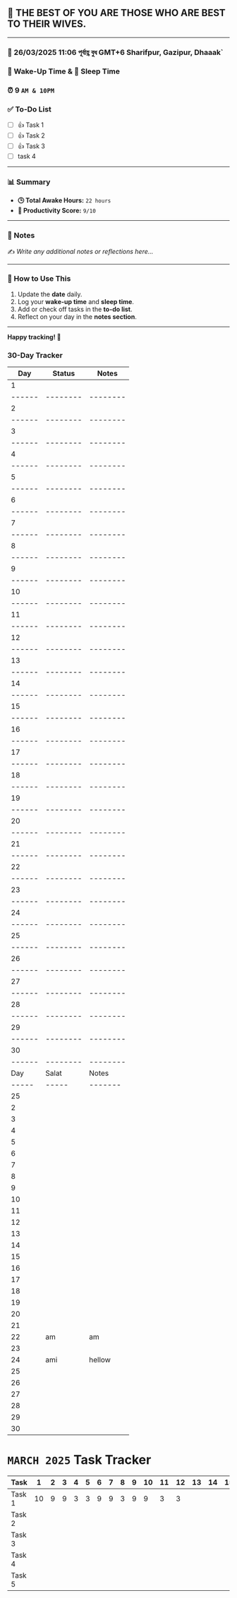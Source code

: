 ## 📝 THE BEST OF YOU ARE THOSE WHO ARE BEST TO THEIR WIVES.

---

### 📅 26/03/2025 11:06 পূর্বাহ্ণ বুধ GMT+6 Sharifpur, Gazipur, Dhaaak`

### 🌅 Wake-Up Time & 🌙 Sleep Time

### ⏰ 9 `AM & 10PM`

### ✅ To-Do List

- [ ] 👍 Task 1
- [ ] 👍 Task 2
- [ ] 👍 Task 3
- [ ] task 4

---

### 📊 Summary

- **🕒 Total Awake Hours:** `22 hours`
- **📖 Productivity Score:** `9/10`

---

### 📝 Notes

✍️ _Write any additional notes or reflections here..._

---

### 📌 How to Use This

1. Update the **date** daily.
2. Log your **wake-up time** and **sleep time**.
3. Add or check off tasks in the **to-do list**.
4. Reflect on your day in the **notes section**.

---

**Happy tracking! 🚀**

### 30-Day Tracker

| Day    | Status   | Notes    |
| ------ | -------- | -------- |
| 1      |          |          |
| ------ | -------- | -------- |
| 2      |          |          |
| ------ | -------- | -------- |
| 3      |          |          |
| ------ | -------- | -------- |
| 4      |          |          |
| ------ | -------- | -------- |
| 5      |          |          |
| ------ | -------- | -------- |
| 6      |          |          |
| ------ | -------- | -------- |
| 7      |          |          |
| ------ | -------- | -------- |
| 8      |          |          |
| ------ | -------- | -------- |
| 9      |          |          |
| ------ | -------- | -------- |
| 10     |          |          |
| ------ | -------- | -------- |
| 11     |          |          |
| ------ | -------- | -------- |
| 12     |          |          |
| ------ | -------- | -------- |
| 13     |          |          |
| ------ | -------- | -------- |
| 14     |          |          |
| ------ | -------- | -------- |
| 15     |          |          |
| ------ | -------- | -------- |
| 16     |          |          |
| ------ | -------- | -------- |
| 17     |          |          |
| ------ | -------- | -------- |
| 18     |          |          |
| ------ | -------- | -------- |
| 19     |          |          |
| ------ | -------- | -------- |
| 20     |          |          |
| ------ | -------- | -------- |
| 21     |          |          |
| ------ | -------- | -------- |
| 22     |          |          |
| ------ | -------- | -------- |
| 23     |          |          |
| ------ | -------- | -------- |
| 24     |          |          |
| ------ | -------- | -------- |
| 25     |          |          |
| ------ | -------- | -------- |
| 26     |          |          |
| ------ | -------- | -------- |
| 27     |          |          |
| ------ | -------- | -------- |
| 28     |          |          |
| ------ | -------- | -------- |
| 29     |          |          |
| ------ | -------- | -------- |
| 30     |          |          |
| ------ | -------- | -------- |
| Day    | Salat    | Notes    |
| -----  | -----    | -------  |
| 25     |          |          |
| 2      |          |          |
| 3      |          |          |
| 4      |          |          |
| 5      |          |          |
| 6      |          |          |
| 7      |          |          |
| 8      |          |          |
| 9      |          |          |
| 10     |          |          |
| 11     |          |          |
| 12     |          |          |
| 13     |          |          |
| 14     |          |          |
| 15     |          |          |
| 16     |          |          |
| 17     |          |          |
| 18     |          |          |
| 19     |          |          |
| 20     |          |          |
| 21     |          |          |
| 22     | am       | am       |
| 23     |          |          |
| 24     | ami      | hellow   |
| 25     |          |          |
| 26     |          |          |
| 27     |          |          |
| 28     |          |          |
| 29     |          |          |
| 30     |          |          |

# `MARCH 2025` Task Tracker

| Task   | 1   | 2   | 3   | 4   | 5   | 6   | 7   | 8   | 9   | 10  | 11  | 12  | 13  | 14  | 15  | 16  | 17  | 18  | 19  | 20  | 21  | 22  | 23  | 24  | 25  | 26  | 27  | 28  | 29  | 30  |
| ------ | --- | --- | --- | --- | --- | --- | --- | --- | --- | --- | --- | --- | --- | --- | --- | --- | --- | --- | --- | --- | --- | --- | --- | --- | --- | --- | --- | --- | --- | --- |
| Task 1 | 10  | 9   | 9   | 3   | 3   | 9   | 9   | 3   | 9   | 9   | 3   | 3   |     |     |     |     |     |     |     |     |     |     |     |     |     |     |     |     |     |     |
| Task 2 |     |     |     |     |     |     |     |     |     |     |     |     |     |     |     |     |     |     |     |     |     |     |     |     |     |     |     |     |     |     |
| Task 3 |     |     |     |     |     |     |     |     |     |     |     |     |     |     |     |     |     |     |     |     |     |     |     |     |     |     |     |     |     |     |
| Task 4 |     |     |     |     |     |     |     |     |     |     |     |     |     |     |     |     |     |     |     |     |     |     |     |     |     |     |     |     |     |     |
| Task 5 |     |     |     |     |     |     |     |     |     |     |     |     |     |     |     |     |     |     |     |     |     |     |     |     |     |     |     |     |     |     |
